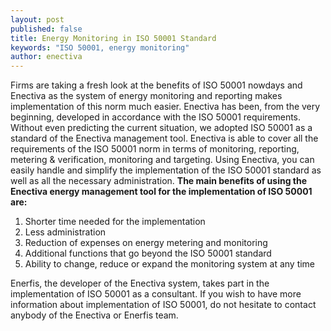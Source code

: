 ```yaml
---
layout: post
published: false
title: Energy Monitoring in ISO 50001 Standard
keywords: "ISO 50001, energy monitoring"
author: enectiva
---
```


Firms are taking a fresh look at the benefits of ISO 50001 nowdays and Enectiva as the system of energy monitoring and reporting makes implementation of this norm much easier. 
Enectiva has been, from the very beginning, developed in accordance with the ISO 50001 requirements. Without even predicting the current situation, we adopted ISO 50001 as a standard of the Enectiva management tool. Enectiva is able to cover all the requirements of the ISO 50001 norm in terms of monitoring, reporting, metering & verification, monitoring and targeting. Using Enectiva, you can easily handle and simplify the implementation of the ISO 50001 standard as well as all the necessary administration.
**The main benefits of using the Enectiva energy management tool for the implementation of ISO 50001 are:**
1. Shorter time needed for the implementation
2. Less administration
3. Reduction of expenses on energy metering and monitoring
4. Additional functions that go beyond the ISO 50001 standard
5. Ability to change, reduce or expand the monitoring system at any time

Enerfis, the developer of the Enectiva system, takes part in the implementation of ISO 50001 as a consultant. If you wish to have more information about implementation of ISO 50001, do not hesitate to contact anybody of the Enectiva or Enerfis team. 